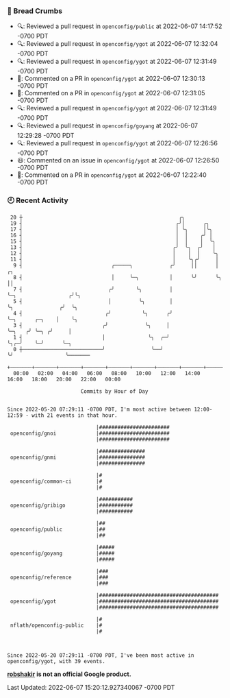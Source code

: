 ### 🍞 Bread Crumbs

 * 🔍: Reviewed a pull request in  `openconfig/public` at 2022-06-07 14:17:52 -0700 PDT
 * 🔍: Reviewed a pull request in  `openconfig/ygot` at 2022-06-07 12:32:04 -0700 PDT
 * 🔍: Reviewed a pull request in  `openconfig/ygot` at 2022-06-07 12:31:49 -0700 PDT
 * 💬: Commented on a PR in  `openconfig/ygot` at 2022-06-07 12:30:13 -0700 PDT
 * 💬: Commented on a PR in  `openconfig/ygot` at 2022-06-07 12:31:05 -0700 PDT
 * 🔍: Reviewed a pull request in  `openconfig/ygot` at 2022-06-07 12:31:49 -0700 PDT
 * 🔍: Reviewed a pull request in  `openconfig/goyang` at 2022-06-07 12:29:28 -0700 PDT
 * 🔍: Reviewed a pull request in  `openconfig/ygot` at 2022-06-07 12:26:56 -0700 PDT
 * 😃: Commented on an issue in `openconfig/ygot` at 2022-06-07 12:26:50 -0700 PDT
 * 💬: Commented on a PR in  `openconfig/ygot` at 2022-06-07 12:22:40 -0700 PDT

### 🕘 Recent Activity
```
 20 ┼                                                   ╭╮
 19 ┤                                                  ╭╯│      ╭╮
 17 ┤                                                  │ ╰╮     │╰╮
 16 ┤                                                  │  │    ╭╯ │
 15 ┤                                                  │  │    │  ╰╮
 13 ┤                                                 ╭╯  ╰╮  ╭╯   │
 12 ┤                                                 │    │  │    ╰╮
 11 ┤                                                 │    ╰╮╭╯     │
  9 ┤                             ╭─────╮            ╭╯     ││      │                     ╭╮
  8 ┤                             │     ╰─╮          │      ╰╯      ╰╮                    ││
  7 ┤                            ╭╯       ╰╮         │               ╰─╮                 ╭╯╰╮
  5 ┤                            │         ╰╮        │                 ╰╮               ╭╯  ╰╮
  4 ┤                           ╭╯          ╰╮      ╭╯                  ╰─╮      ╭─╮    │    ╰╮
  3 ┤                          ╭╯            ╰╮     │                     ╰─╮   ╭╯ ╰─╮ ╭╯     │
  1 ┤                          │              ╰╮  ╭─╯                       ╰╮╭─╯    ╰─╯      ╰─╮
  0 ┼──────────────────────────╯               ╰──╯                          ╰╯                 ╰───────
    +───────+───────+───────+───────+───────+───────+───────+───────+───────+───────+───────+───────+────
  00:00   02:00   04:00   06:00   08:00   10:00   12:00   14:00   16:00   18:00   20:00   22:00   00:00   

						Commits by Hour of Day


Since 2022-05-20 07:29:11 -0700 PDT, I'm most active between 12:00-12:59 - with 21 events in that hour.

```



```
                             |#######################
 openconfig/gnoi             |#######################
                             |#######################

                             |###############
 openconfig/gnmi             |###############
                             |###############

                             |#
 openconfig/common-ci        |#
                             |#

                             |###########
 openconfig/gribigo          |###########
                             |###########

                             |##
 openconfig/public           |##
                             |##

                             |#####
 openconfig/goyang           |#####
                             |#####

                             |###
 openconfig/reference        |###
                             |###

                             |#######################################
 openconfig/ygot             |#######################################
                             |#######################################

                             |#
 nflath/openconfig-public    |#
                             |#



Since 2022-05-20 07:29:11 -0700 PDT, I've been most active in openconfig/ygot, with 39 events.

```
**[robshakir](mailto:robjs@google.com) is not an official Google product.**  


Last Updated: 2022-06-07 15:20:12.927340067 -0700 PDT
